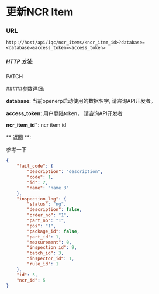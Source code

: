 # 更新NCR Item

### URL

`http://host/api/iqc/ncr_items/<ncr_item_id>?database=<database>&access_token=<access_token>`

##### HTTP 方法:

PATCH

#####参数详细:

**database**: 当前openerp启动使用的数据名字, 请咨询API开发者。

**access_token**:  用户登陆token， 请咨询API开发者

**ncr_item_id"**:  ncr item id



** 返回 **:

参考一下

``` json
{
    "fail_code": {
        "description": "description",
        "code": 1,
        "id": 2,
        "name": "name 3"
    },
    "inspection_log": {
        "status": "ng",
        "description": false,
        "order_no": "1",
        "part_no": "1",
        "pos": "1",
        "package_id": false,
        "part_id": 1,
        "measurement": 0,
        "inspection_id": 9,
        "batch_id": 3,
        "inspector_id": 1,
        "rule_id": 1
    },
    "id": 5,
    "ncr_id": 5
}
```
